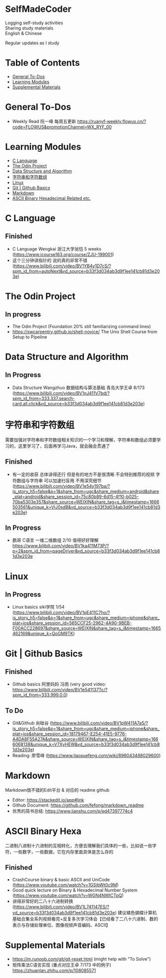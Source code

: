 # SelfMadeCoder
Logging self-study activities  
Sharing study materials  
English & Chinese

Regular updates as I study

# Table of Contents
- [General To-Dos](#general-to-dos)
- [Learning Modules](#learning-modules)
- [Supplemental Materials](#supplemental-materials)

# General To-Dos
- Weekly Read 阮一峰 每周五更新 https://ruanyf-weekly.flowus.cn/?code=FLOWUS&promotionChannel=WX_RYF_00

# Learning Modules
- [C Language](#c-language)
- [The Odin Project](#the-odin-project)
- [Data Structure and Algorithm](#data-structure-and-algorithm)
- [字符串和字符数组](#字符串和字符数组)
- [Linux](#linux)
- [Git | Github Basics](#git--github-basics)
- [Markdown](#markdown)
- [ASCII Binary Hexadecimal Related etc.](#ascii-binary-hexa)

# C Language
## Finished
- C Language Wengkai 浙江大学翁恺 5 weeks (https://www.icourse163.org/course/ZJU-199001)
- 这个三分钟讲指针的 说的真的非常不错(https://www.bilibili.com/video/BV1YB4y1D7cS/?spm_id_from=autoNext&vd_source=b33f3d034ab3d9f1ee141cb81d3e203e)     

# The Odin Project
## In progress
- The Odin Project (Foundation 20% still familiarizing command lines)
 - https://swcarpentry.github.io/shell-novice/ The Unix Shell Course from Setup to Pipeline

# Data Structure and Algorithm

## In Progress
- Data Structure Wangzhuo 数据结构与算法基础 青岛大学王卓 8/173 (https://www.bilibili.com/video/BV1nJ411V7bd/?spm_id_from=333.337.search-card.all.click&vd_source=b33f3d034ab3d9f1ee141cb81d3e203e)

# 字符串和字符数组
需要加强对字符串和字符数组相关知识的一个学习和理解，字符串和数组必须要学习的，这里学习了，后面再学习Java，就会融会贯通了

## Finished
- 有一定的收获 总体讲得还行 但是有的地方不是很清晰 不会特别推荐的视频 字符数组与字符串 可以加速扫盲用 不用深究细节 (https://www.bilibili.com/video/BV1e54y197ba/?is_story_h5=false&p=1&share_from=ugc&share_medium=android&share_plat=android&share_session_id=75c80b89-6d15-4f10-b025-70ba5303e357&share_source=WEIXIN&share_tag=s_i&timestamp=1666503561&unique_k=VlJ0sdB&vd_source=b33f3d034ab3d9f1ee141cb81d3e203e)
## In Progress
- 鹏哥 C语言 一维二维数组 2/10 值得好好理解 https://www.bilibili.com/video/BV1ka411M73P/?p=2&spm_id_from=pageDriver&vd_source=b33f3d034ab3d9f1ee141cb81d3e203e


# Linux
## In Progress
- Linux basics siki学院 1/54 (https://www.bilibili.com/video/BV1pE411C7ho/?is_story_h5=false&p=1&share_from=ugc&share_medium=iphone&share_plat=ios&share_session_id=565CCF25-2962-4A90-9BEB-F00ACC228697&share_source=WEIXIN&share_tag=s_i&timestamp=1665462169&unique_k=QoGM9TK)

# Git | Github Basics
## Finished
- Github basics 阿里妈妈 冯雨 (very good video: https://www.bilibili.com/video/BV1e541137Tc/?spm_id_from=333.999.0.0)
## To Do
- Git&Github 尚硅谷 (https://www.bilibili.com/video/BV1pW411A7a5/?is_story_h5=false&p=1&share_from=ugc&share_medium=iphone&share_plat=ios&share_session_id=18179467-E254-41E5-9776-A4DA8F55A27A&share_source=WEIXIN&share_tag=s_i&timestamp=1666068138&unique_k=V7XyHEW&vd_source=b33f3d034ab3d9f1ee141cb81d3e203e)
- Reading: 廖雪峰 (https://www.liaoxuefeng.com/wiki/896043488029600)

# Markdown
Markdown很不错的Edit平台 & 对应的 readme github
- Editor: https://stackedit.io/app#link
- Github Document: https://github.com/fefong/markdown_readme
- 优秀的简书总结: <https://www.jianshu.com/p/ed47397774c4>

# ASCII Binary Hexa
二进制八进制十六进制的互相转化，方便去理解我们具体的一些，比如说一些字符，一些数字，一些数据，它在内存里面具体是怎么存的

## Finished
- CrashCourse binary & basic ASCII and UniCode (https://www.youtube.com/watch?v=1GSjbWt0c9M)
- Good quick lecture on Binary & Hexadecimal Number System (https://www.youtube.com/watch?v=WGN4NWICTpQ)
- 讲得非常好的二八十六进制转换 (https://www.bilibili.com/video/BV1L741147ES/?vd_source=b33f3d034ab3d9f1ee141cb81d3e203e) 建议橘色蝴蝶计算机基础合集全系列视频看完+反复多次学习体会【已经看了二八十六进制、数的表示与存储处理单位、图像视频声音编码、ASCII】 

# Supplemental Materials
- https://m.runoob.com/git/git-reset.html (might help with "To Solve")
- 矩阵乘法C语言实现 (重点对应王卓 7/173 中的例子) https://zhuanlan.zhihu.com/p/108085571
